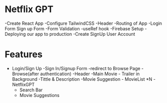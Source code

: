 # Netflix GPT

-Create React App
-Configure TailwindCSS
-Header
-Routing of App
-Login Form
Sign up Form
-Form Validation
-useRef  hook
-Firebase Setup
-Deploying our app to production
-Create SignUp User Account

# Features

- Login/Sign Up
     -Sign In/Signup Form
     -redirect to Browse Page
-Browse(after authentication)
   -Header
   -Main Movie
       - Trailer in Background
       -Tittle & Description
       -Movie Suggestion
          - MovieList *N
-NetflixGPT
   - Search Bar
   -  Movie Suggestions